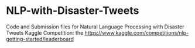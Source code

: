 # NLP-with-Disaster-Tweets

Code and Submission files for Natural Language Processing with Disaster Tweets Kaggle Competition: the https://www.kaggle.com/competitions/nlp-getting-started/leaderboard
